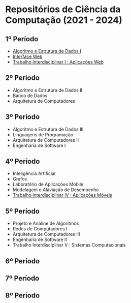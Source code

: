 # Repositórios de Ciência da Computação (2021 - 2024)

## 1º Período 
* [Algoritmo e Estrutura de Dados I](https://github.com/joanawoldaynsky/AEDs-I)
* [Interface Web](https://github.com/joanawoldaynsky/Interface-Web)
* [Trabalho Interdisciplinar I : Aplicações Web](https://github.com/joanawoldaynsky/TI-I)

## 2º Período
* Algoritmo e Estrutura de Dados II
* Banco de Dados
* Arquitetura de Computadores

## 3º Período
* Algoritmo e Estrutura de Dados III
* Linguagens de Programação
* Arquitetura de Computadores II
* Engenharia de Software I

## 4º Período
* Inteligência Artificial 
* Grafos
* Laboratório de Aplicações Mobile
* Modelagem e Alaviação de Desempenho
* [Trabalho Interdisciplinar IV : Aplicações Móveis](https://github.com/pedro-prlco/TI4_IniMAOgos)

## 5º Período
* Projeto e Análine de Algoritmos
* Redes de Computadores I
* Arquitetura de Computadores III
* Engenharia de Software II
* Trabalho Interdisciplinar V : Sistemas Computacionais

## 6º Período


## 7º Período


## 8º Período
